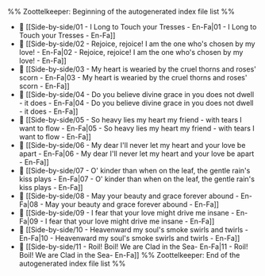 %% Zoottelkeeper: Beginning of the autogenerated index file list  %%
- 📄 [[Side-by-side/01 - I Long to Touch your Tresses - En-Fa|01 - I Long to Touch your Tresses - En-Fa]]
- 📄 [[Side-by-side/02 - Rejoice, rejoice! I am the one who's chosen by my love! - En-Fa|02 - Rejoice, rejoice! I am the one who's chosen by my love! - En-Fa]]
- 📄 [[Side-by-side/03 - My heart is wearied by the cruel thorns and roses' scorn - En-Fa|03 - My heart is wearied by the cruel thorns and roses' scorn - En-Fa]]
- 📄 [[Side-by-side/04 - Do you believe divine grace in you does not dwell - it does - En-Fa|04 - Do you believe divine grace in you does not dwell - it does - En-Fa]]
- 📄 [[Side-by-side/05 - So heavy lies my heart my friend - with tears I want to flow - En-Fa|05 - So heavy lies my heart my friend - with tears I want to flow - En-Fa]]
- 📄 [[Side-by-side/06 - My dear I'll never let my heart and your love be apart - En-Fa|06 - My dear I'll never let my heart and your love be apart - En-Fa]]
- 📄 [[Side-by-side/07 - O' kinder than when on the leaf, the gentle rain's kiss plays - En-Fa|07 - O' kinder than when on the leaf, the gentle rain's kiss plays - En-Fa]]
- 📄 [[Side-by-side/08 - May your beauty and grace forever abound - En-Fa|08 - May your beauty and grace forever abound - En-Fa]]
- 📄 [[Side-by-side/09 - I fear that your love might drive me insane - En-Fa|09 - I fear that your love might drive me insane - En-Fa]]
- 📄 [[Side-by-side/10 - Heavenward my soul's smoke swirls and twirls -  En-Fa|10 - Heavenward my soul's smoke swirls and twirls -  En-Fa]]
- 📄 [[Side-by-side/11 - Roil! Boil! We are Clad in the Sea-  En-Fa|11 - Roil! Boil! We are Clad in the Sea-  En-Fa]]
%% Zoottelkeeper: End of the autogenerated index file list  %%
